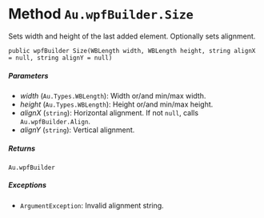 # Method `Au.wpfBuilder.Size`

Sets width and height of the last added element. Optionally sets alignment.

```
public wpfBuilder Size(WBLength width, WBLength height, string alignX = null, string alignY = null)
```

##### Parameters

- *width*  (`Au.Types.WBLength`):
    Width or/and min/max width.
- *height*  (`Au.Types.WBLength`):
    Height or/and min/max height.
- *alignX*  (`string`):
    Horizontal alignment. If not `null`, calls `Au.wpfBuilder.Align`.
- *alignY*  (`string`):
    Vertical alignment.

##### Returns

`Au.wpfBuilder`

##### Exceptions

- `ArgumentException`:
    Invalid alignment string.